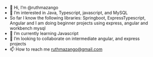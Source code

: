 - 👋 Hi, I’m @ruthmazango
- 👀 I’m interested in Java, Typescript, javascript, and MySQL
- So far I know the following libraries: Springboot, ExpressTypescript, Angular and I am doing beginner projects using express, angular and workbench mysql
- 🌱 I’m currently learning Javascript
- 💞️ I’m looking to collaborate on intermediate angular, and express projects
- 📫 How to reach me ruthmazango@gmail.com

<!---
ruthmazango/ruthmazango is a ✨ special ✨ repository because its `README.md` (this file) appears on your GitHub profile.
You can click the Preview link to take a look at your changes.
--->
